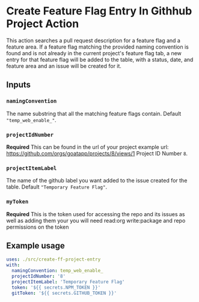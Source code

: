 # Create Feature Flag Entry In Githhub Project Action

This action searches a pull request description for a feature flag and a feature area. If a feature flag matching the
provided naming convention is found and is not already in the current project's feature flag tab, a new entry for that feature
flag will be added to the table, with a status, date, and feature area and an issue will be created for it.

## Inputs

### `namingConvention`

The name substring that all the matching feature flags contain. Default `"temp_web_enable_"`.

### `projectIdNumber`

**Required** This can be found in the url of your project example url: https://github.com/orgs/goatapp/projects/8/views/1 Project ID Number `8`.

### `projectItemLabel`

The name of the github label you want added to the issue created for the table. Default `"Temporary Feature Flag"`.

### `myToken`

**Required** This is the token used for accessing the repo and its issues as well as adding them your you will need read:org write:package and repo permissions on the token

## Example usage

```yaml
uses: ./src/create-ff-project-entry
with:
  namingConvention: temp_web_enable_
  projectIdNumber: '8'
  projectItemLabel: 'Temporary Feature Flag'
  token: '${{ secrets.NPM_TOKEN }}'
  gitToken: '${{ secrets.GITHUB_TOKEN }}'
```
